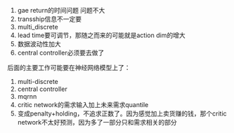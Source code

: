 1. gae return的时间问题  问题不大
2. transship信息不一定要
3. multi_discrete
4. lead time要可调节，那随之而来的可能就是action dim的增大
5. 数据波动性加大
6. central controller必须要去做了


后面的主要工作可能要在神经网络模型上了：
1. multi-discrete
2. central controller
3. mqrnn
4. critic network的需求输入加上未来需求quantile
5. 变成penalty+holding，不追求正数了。因为感觉加上卖货赚的钱，那个critic network不太好预测，因为多了一部分只和需求相关的部分
